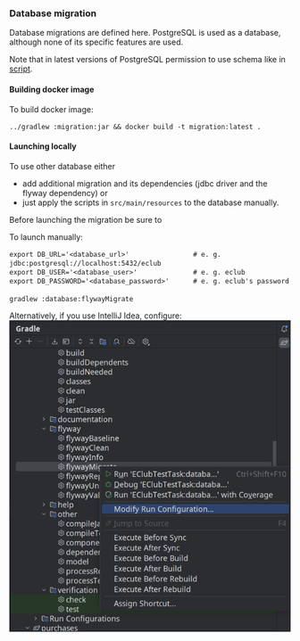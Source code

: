 ### Database migration

Database migrations are defined here.
PostgreSQL is used as a database, although none of its specific features are used.

Note that in latest versions of PostgreSQL permission to use schema like in [script](prepoare_postgres_for_flyway.sql).

#### Building docker image

To build docker image:
```shell
../gradlew :migration:jar && docker build -t migration:latest .
```

#### Launching locally

To use other database either 
- add additional migration and its dependencies (jdbc driver and the flyway dependency)
or 
- just apply the scripts in `src/main/resources` to the database manually.

Before launching the migration be sure to

To launch manually:

```shell
export DB_URL='<database_url>'                # e. g. jdbc:postgresql://localhost:5432/eclub
export DB_USER='<database_user>'              # e. g. eclub
export DB_PASSWORD='<database_password>'      # e. g. eclub's password

gradlew :database:flywayMigrate
```

Alternatively, if you use IntelliJ Idea, configure:
![Idea Settings](settings.png)

